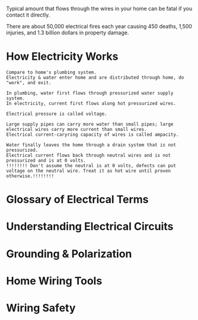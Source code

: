 Typical amount that flows through the wires in your home can be fatal if you contact it directly.

There are about 50,000 electrical fires each year causing 450 deaths, 1,500 injuries, and 1.3 billion dollars in property damage.


# How Electricity Works
    Compare to home's plumbing system.
    Electricity & water enter home and are distributed through home, do "work", and exit.

    In plumbing, water first flows through pressurized water supply system.
    In electricity, current first flows along hot pressurized wires.

    Electrical pressure is called voltage.

    Large supply pipes can carry more water than small pipes; large electrical wires carry more current than small wires. 
    Electrical current-caryring capacity of wires is called ampacity. 

    Water finally leaves the home through a drain system that is not pressurized.
    Electrical current flows back through neutral wires and is not pressurized and is at 0 volts. 
    !!!!!!!! Don't assume the neutral is at 0 volts, defects can put voltage on the neutral wire. Treat it as hot wire until proven otherwise.!!!!!!!!


# Glossary of Electrical Terms

# Understanding Electrical Circuits

# Grounding & Polarization

# Home Wiring Tools

# Wiring Safety
